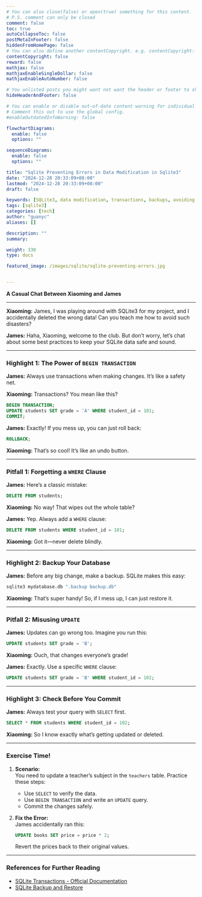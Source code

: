 ```yaml
---
# You can also close(false) or open(true) something for this content.
# P.S. comment can only be closed
comment: false
toc: true
autoCollapseToc: false
postMetaInFooter: false
hiddenFromHomePage: false
# You can also define another contentCopyright. e.g. contentCopyright: "This is another copyright."
contentCopyright: false
reward: false
mathjax: false
mathjaxEnableSingleDollar: false
mathjaxEnableAutoNumber: false

# You unlisted posts you might want not want the header or footer to show
hideHeaderAndFooter: false

# You can enable or disable out-of-date content warning for individual post.
# Comment this out to use the global config.
#enableOutdatedInfoWarning: false

flowchartDiagrams:
  enable: false
  options: ""

sequenceDiagrams:
  enable: false
  options: ""

title: "Sqlite Preventing Errors in Data Modification in Sqlite3"
date: "2024-12-28 20:33:09+08:00"
lastmod: "2024-12-28 20:33:09+08:00"
draft: false

keywords: [SQLite3, data modification, transactions, backups, avoiding errors, SQLite pitfalls, safe queries]
tags: [sqlite3]
categories: [tech]
author: "guanyc"
aliases: []

description: ""
summary:

weight: 330
type: docs

featured_image: /images/sqlite/sqlite-preventing-errors.jpg


---
```


**A Casual Chat Between Xiaoming and James**  

---

**Xiaoming:** James, I was playing around with SQLite3 for my project, and I accidentally deleted the wrong data! Can you teach me how to avoid such disasters?  

**James:** Haha, Xiaoming, welcome to the club. But don’t worry, let’s chat about some best practices to keep your SQLite data safe and sound.  

---

### **Highlight 1: The Power of `BEGIN TRANSACTION`**  
**James:** Always use transactions when making changes. It’s like a safety net.  

**Xiaoming:** Transactions? You mean like this?  

```sql
BEGIN TRANSACTION;
UPDATE students SET grade = 'A' WHERE student_id = 101;
COMMIT;
```

**James:** Exactly! If you mess up, you can just roll back:  

```sql
ROLLBACK;
```

**Xiaoming:** That’s so cool! It’s like an undo button.  

---

### **Pitfall 1: Forgetting a `WHERE` Clause**  
**James:** Here’s a classic mistake:  

```sql
DELETE FROM students;
```

**Xiaoming:** No way! That wipes out the whole table?  

**James:** Yep. Always add a `WHERE` clause:  

```sql
DELETE FROM students WHERE student_id = 101;
```

**Xiaoming:** Got it—never delete blindly.  

---

### **Highlight 2: Backup Your Database**  
**James:** Before any big change, make a backup. SQLite makes this easy:  

```bash
sqlite3 mydatabase.db ".backup backup.db"
```

**Xiaoming:** That’s super handy! So, if I mess up, I can just restore it.  

---

### **Pitfall 2: Misusing `UPDATE`**  
**James:** Updates can go wrong too. Imagine you run this:  

```sql
UPDATE students SET grade = 'B';
```

**Xiaoming:** Ouch, that changes everyone’s grade!  

**James:** Exactly. Use a specific `WHERE` clause:  

```sql
UPDATE students SET grade = 'B' WHERE student_id = 102;
```

---

### **Highlight 3: Check Before You Commit**  
**James:** Always test your query with `SELECT` first.  

```sql
SELECT * FROM students WHERE student_id = 102;
```

**Xiaoming:** So I know exactly what’s getting updated or deleted.  

---

### **Exercise Time!**  
1. **Scenario:**  
   You need to update a teacher’s subject in the `teachers` table. Practice these steps:  
   - Use `SELECT` to verify the data.  
   - Use `BEGIN TRANSACTION` and write an `UPDATE` query.  
   - Commit the changes safely.  

2. **Fix the Error:**  
   James accidentally ran this:  
   ```sql
   UPDATE books SET price = price * 2;
   ```
   Revert the prices back to their original values.  

---

### **References for Further Reading**  
- [SQLite Transactions - Official Documentation](https://sqlite.org/lang_transaction.html)  
- [SQLite Backup and Restore](https://sqlite.org/backup.html)  

